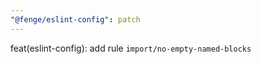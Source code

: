 ```yaml
---
"@fenge/eslint-config": patch
---
```


feat(eslint-config): add rule `import/no-empty-named-blocks`
